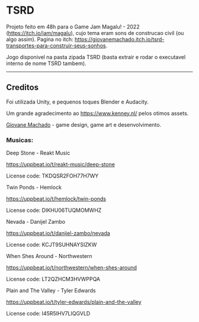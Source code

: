 # TSRD

Projeto feito em 48h para o Game Jam Magalu! - 2022 (https://itch.io/jam/magalu), cujo tema eram sons de construcao civil (ou algo assim). Pagina no itch: https://giovanemachado.itch.io/tsrd-transportes-para-construir-seus-sonhos.

Jogo disponivel na pasta zipada TSRD (basta extrair e rodar o executavel interno de nome TSRD tambem).

---

## Creditos

Foi utilizada Unity, e pequenos toques Blender e Audacity.

Um grande agradecimento ao https://www.kenney.nl/ pelos otimos assets.

[Giovane Machado](https://github.com/giovanemachado) - game design, game art e desenvolvimento.

### Musicas:

Deep Stone - Reakt Music

https://uppbeat.io/t/reakt-music/deep-stone

License code: TKDQSR2FOH77H7WY

Twin Ponds - Hemlock

https://uppbeat.io/t/hemlock/twin-ponds

License code: DIKHU06TUQMOMWHZ

Nevada - Danijel Zambo

https://uppbeat.io/t/danijel-zambo/nevada

License code: KCJT9SUHNAYSIZKW

When Shes Around - Northwestern

https://uppbeat.io/t/northwestern/when-shes-around

License code: LT2QZHCM3HVWPPQA

Plain and The Valley - Tyler Edwards

https://uppbeat.io/t/tyler-edwards/plain-and-the-valley

License code: I45R5IHV7LIQGVLD
